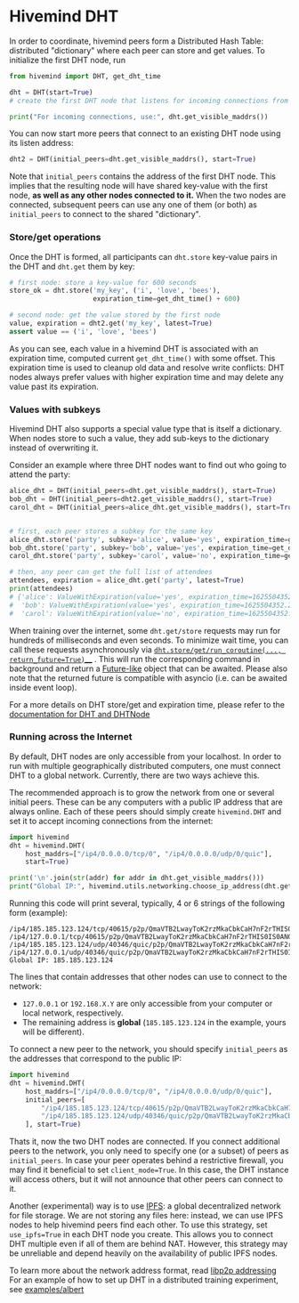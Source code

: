 # Hivemind DHT

In order to coordinate, hivemind peers form a Distributed Hash Table: distributed "dictionary" where each peer
can store and get values. To initialize the first DHT node, run

```python
from hivemind import DHT, get_dht_time

dht = DHT(start=True)
# create the first DHT node that listens for incoming connections from localhost only

print("For incoming connections, use:", dht.get_visible_maddrs())
```

You can now start more peers that connect to an existing DHT node using its listen address:
```python
dht2 = DHT(initial_peers=dht.get_visible_maddrs(), start=True)
```

Note that `initial_peers` contains the address of the first DHT node.
This implies that the resulting node will have shared key-value with the first node, __as well as any other
nodes connected to it.__ When the two nodes are connected, subsequent peers can use any one of them (or both)
as `initial_peers` to connect to the shared "dictionary".

### Store/get operations

Once the DHT is formed, all participants can `dht.store` key-value pairs in the DHT and `dht.get` them by key:

```python
# first node: store a key-value for 600 seconds
store_ok = dht.store('my_key', ('i', 'love', 'bees'),
                     expiration_time=get_dht_time() + 600)

# second node: get the value stored by the first node
value, expiration = dht2.get('my_key', latest=True)
assert value == ('i', 'love', 'bees')
```

As you can see, each value in a hivemind DHT is associated with an expiration time,
computed current `get_dht_time()` with some offset.
This expiration time is used to cleanup old data and resolve write conflicts: 
DHT nodes always prefer values with higher expiration time and may delete any value past its expiration.

### Values with subkeys

Hivemind DHT also supports a special value type that is itself a dictionary. When nodes store to such a value,
they add sub-keys to the dictionary instead of overwriting it.

Consider an example where three DHT nodes want to find out who going to attend the party:

```python
alice_dht = DHT(initial_peers=dht.get_visible_maddrs(), start=True)
bob_dht = DHT(initial_peers=dht2.get_visible_maddrs(), start=True)
carol_dht = DHT(initial_peers=alice_dht.get_visible_maddrs(), start=True)


# first, each peer stores a subkey for the same key
alice_dht.store('party', subkey='alice', value='yes', expiration_time=get_dht_time() + 600)
bob_dht.store('party', subkey='bob', value='yes', expiration_time=get_dht_time() + 600)
carol_dht.store('party', subkey='carol', value='no', expiration_time=get_dht_time() + 600)

# then, any peer can get the full list of attendees
attendees, expiration = alice_dht.get('party', latest=True)
print(attendees)
# {'alice': ValueWithExpiration(value='yes', expiration_time=1625504352.2668974),
#  'bob': ValueWithExpiration(value='yes', expiration_time=1625504352.2884178),
#  'carol': ValueWithExpiration(value='no', expiration_time=1625504352.3046832)}
```

When training over the internet, some `dht.get/store` requests may run for hundreds of milliseconds and even seconds.
To minimize wait time, you can call these requests asynchronously via 
[`dht.store/get/run_coroutine(..., return_future=True)`__](https://learning-at-home.readthedocs.io/en/latest/modules/dht.html#hivemind.dht.DHT.get)
. This will run the corresponding command in background and return a [Future-like](https://docs.python.org/3/library/concurrent.futures.html) object that can be awaited.
Please also note that the returned future is compatible with asyncio (i.e. can be awaited inside event loop).

For a more details on DHT store/get and expiration time, please refer to the [documentation for DHT and DHTNode](https://learning-at-home.readthedocs.io/en/latest/modules/dht.html#dht-and-dhtnode)

### Running across the Internet

By default, DHT nodes are only accessible from your localhost. In order to run with multiple geographically
distributed computers, one must connect DHT to a global network. Currently, there are two ways achieve this.

The recommended approach is to grow the network from one or several initial peers. These can be any computers with a
public IP address that are always online. Each of these peers should simply create `hivemind.DHT` and set it to
accept incoming connections from the internet:

```python
import hivemind
dht = hivemind.DHT(
    host_maddrs=["/ip4/0.0.0.0/tcp/0", "/ip4/0.0.0.0/udp/0/quic"],
    start=True)

print('\n'.join(str(addr) for addr in dht.get_visible_maddrs()))
print("Global IP:", hivemind.utils.networking.choose_ip_address(dht.get_visible_maddrs()))
```

Running this code will print several, typically, 4 or 6 strings of the following form (example):
```shell
/ip4/185.185.123.124/tcp/40615/p2p/QmaVTB2LwayToK2rzMkaCbkCaH7nF2rTHIS0IS0AN0EXAMPLE
/ip4/127.0.0.1/tcp/40615/p2p/QmaVTB2LwayToK2rzMkaCbkCaH7nF2rTHIS0IS0AN0EXAMPLE
/ip4/185.185.123.124/udp/40346/quic/p2p/QmaVTB2LwayToK2rzMkaCbkCaH7nF2rTHIS0IS0AN0EXAMPLE
/ip4/127.0.0.1/udp/40346/quic/p2p/QmaVTB2LwayToK2rzMkaCbkCaH7nF2rTHIS0IS0AN0EXAMPLE
Global IP: 185.185.123.124
```
The lines that contain addresses that other nodes can use to connect to the network:
- `127.0.0.1` or `192.168.X.Y` are only accessible from your computer or local network, respectively.
- The remaining address is __global__ (`185.185.123.124` in the example, yours will be different).

To connect a new peer to the network, you should specify `initial_peers` as the addresses that 
correspond to the public IP:

```python
import hivemind
dht = hivemind.DHT(
    host_maddrs=["/ip4/0.0.0.0/tcp/0", "/ip4/0.0.0.0/udp/0/quic"],
    initial_peers=[
        "/ip4/185.185.123.124/tcp/40615/p2p/QmaVTB2LwayToK2rzMkaCbkCaH7nF2rTHIS0IS0AN0EXAMPLE",
        "/ip4/185.185.123.124/udp/40346/quic/p2p/QmaVTB2LwayToK2rzMkaCbkCaH7nF2rTHIS0IS0AN0EXAMPLE",
    ], start=True)
```

Thats it, now the two DHT nodes are connected. If you connect additional peers to the network, you only need to specify
one (or a subset) of peers as `initial_peers`.
In case your peer operates behind a restrictive firewall, you may find it beneficial to set `client_mode=True`. In this
 case, the DHT instance will access others, but it will not announce that other peers can connect to it.

Another (experimental) way is to use [IPFS](https://ipfs.io/): a global decentralized network for file storage.
We are not storing any files here: instead, we can use IPFS nodes to help hivemind peers find each other.
To use this strategy, set `use_ipfs=True` in each DHT node you create. This allows you to connect DHT multiple even if
all of them are behind NAT. However, this strategy may be unreliable and depend heavily on the availability of public
IPFS nodes.

To learn more about the network address format, read [libp2p addressing](https://docs.libp2p.io/concepts/addressing/)
For an example of how to set up DHT in a distributed training experiment, see
 [examples/albert](https://github.com/learning-at-home/hivemind/tree/master/examples/albert)
